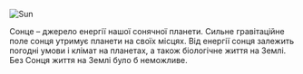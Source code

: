 ![Sun](/img/Sun.jpeg)

Сонце – джерело енергії нашої сонячної планети. Сильне гравітаційне поле сонця
утримує планети на своїх місцях. Від енергії сонця залежить погодні умови і
клімат на планетах, а також біологічне життя на Землі.
Без Сонця життя на Землі було б неможливе.
